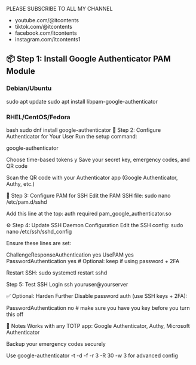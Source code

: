 PLEASE SUBSCRIBE TO ALL MY CHANNEL

- youtube.com/@itcontents
- tiktok.com/@itcontents
- facebook.com/itcontents
- instagram.com/itcontents1

## 📦 Step 1: Install Google Authenticator PAM Module

### Debian/Ubuntu

sudo apt update
sudo apt install libpam-google-authenticator

### RHEL/CentOS/Fedora
bash
sudo dnf install google-authenticator
📲 Step 2: Configure Authenticator for Your User
Run the setup command:

google-authenticator

Choose time-based tokens y
Save your secret key, emergency codes, and QR code

Scan the QR code with your Authenticator app (Google Authenticator, Authy, etc.)

🔧 Step 3: Configure PAM for SSH
Edit the PAM SSH file:
sudo nano /etc/pam.d/sshd

Add this line at the top:
auth required pam_google_authenticator.so

⚙️ Step 4: Update SSH Daemon Configuration
Edit the SSH config:
sudo nano /etc/ssh/sshd_config

Ensure these lines are set:

ChallengeResponseAuthentication yes
UsePAM yes
PasswordAuthentication yes  # Optional: keep if using password + 2FA

Restart SSH:
sudo systemctl restart sshd

Step 5: Test SSH Login
ssh youruser@yourserver


✅ Optional: Harden Further
Disable password auth (use SSH keys + 2FA):

PasswordAuthentication no # make sure you have you key before you turn this off

📌 Notes
Works with any TOTP app: Google Authenticator, Authy, Microsoft Authenticator

Backup your emergency codes securely

Use google-authenticator -t -d -f -r 3 -R 30 -w 3 for advanced config



```
